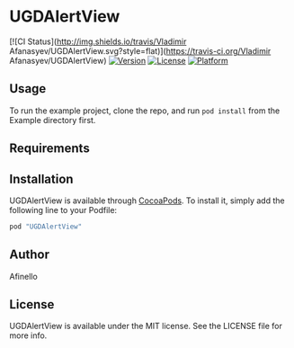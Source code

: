 # UGDAlertView

[![CI Status](http://img.shields.io/travis/Vladimir Afanasyev/UGDAlertView.svg?style=flat)](https://travis-ci.org/Vladimir Afanasyev/UGDAlertView)
[![Version](https://img.shields.io/cocoapods/v/UGDAlertView.svg?style=flat)](http://cocoapods.org/pods/UGDAlertView)
[![License](https://img.shields.io/cocoapods/l/UGDAlertView.svg?style=flat)](http://cocoapods.org/pods/UGDAlertView)
[![Platform](https://img.shields.io/cocoapods/p/UGDAlertView.svg?style=flat)](http://cocoapods.org/pods/UGDAlertView)

## Usage

To run the example project, clone the repo, and run `pod install` from the Example directory first.

## Requirements

## Installation

UGDAlertView is available through [CocoaPods](http://cocoapods.org). To install
it, simply add the following line to your Podfile:

```ruby
pod "UGDAlertView"
```

## Author

Afinello

## License

UGDAlertView is available under the MIT license. See the LICENSE file for more info.
